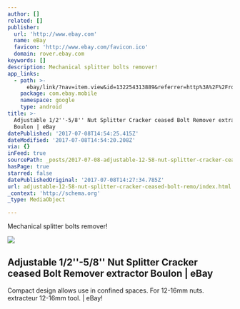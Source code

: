 ```yaml
---
author: []
related: []
publisher:
  url: 'http://www.ebay.com'
  name: eBay
  favicon: 'http://www.ebay.com/favicon.ico'
  domain: rover.ebay.com
keywords: []
description: Mechanical splitter bolts remover!
app_links:
  - path: >-
      ebay/link/?nav=item.view&id=132254313889&referrer=http%3A%2F%2Frover.ebay.com%2Froverns%2F1%2F711-13271-9788-0%3Fmpcl%3Dhttp%253A%252F%252Fwww.ebay.com%252Fitm%252FAdjustable-1-2-5-8-Nut-Splitter-Cracker-ceased-Bolt-Remover-extractor-Boulon-%252F132254313889
    package: com.ebay.mobile
    namespace: google
    type: android
title: >-
  Adjustable 1/2''-5/8'' Nut Splitter Cracker ceased Bolt Remover extractor
  Boulon | eBay
datePublished: '2017-07-08T14:54:25.415Z'
dateModified: '2017-07-08T14:54:20.208Z'
via: {}
inFeed: true
sourcePath: _posts/2017-07-08-adjustable-12-58-nut-splitter-cracker-ceased-bolt-remo.md
hasPage: true
starred: false
datePublishedOriginal: '2017-07-08T14:27:34.785Z'
url: adjustable-12-58-nut-splitter-cracker-ceased-bolt-remo/index.html
_context: 'http://schema.org'
_type: MediaObject

---
```

Mechanical splitter bolts remover!

<article style=""><img src="https://imgflo.herokuapp.com/graph/2b2431f8e7ba7b0/b6788516920dcb1554fe40cbbcc28f2b/noop.jpg?input=http%3A%2F%2Fi.ebayimg.com%2Fimages%2Fi%2F132254313889-0-1%2Fs-l1000.jpg" /><h1>Adjustable 1/2''-5/8'' Nut Splitter Cracker ceased Bolt Remover extractor Boulon | eBay</h1><p>Compact design allows use in confined spaces. For 12-16mm nuts. extracteur 12-16mm tool. | eBay!</p></article>